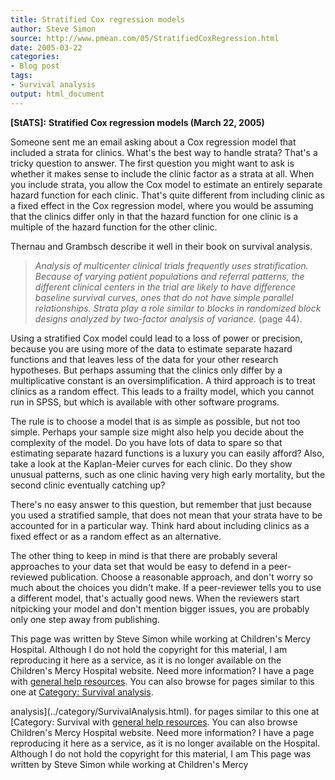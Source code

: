 ```yaml
---
title: Stratified Cox regression models
author: Steve Simon
source: http://www.pmean.com/05/StratifiedCoxRegression.html
date: 2005-03-22
categories:
- Blog post
tags:
- Survival analysis
output: html_document
---
```

**[StATS]:** **Stratified Cox regression models
(March 22, 2005)**

Someone sent me an email asking about a Cox regression model that
included a strata for clinics. What\'s the best way to handle strata?
That\'s a tricky question to answer. The first question you might want
to ask is whether it makes sense to include the clinic factor as a
strata at all. When you include strata, you allow the Cox model to
estimate an entirely separate hazard function for each clinic. That\'s
quite different from including clinic as a fixed effect in the Cox
regression model, where you would be assuming that the clinics differ
only in that the hazard function for one clinic is a multiple of the
hazard function for the other clinic.

Thernau and Grambsch describe it well in their book on survival
analysis.

> *Analysis of multicenter clinical trials frequently uses
> stratification. Because of varying patient populations and referral
> patterns, the different clinical centers in the trial are likely to
> have difference baseline survival curves, ones that do not have simple
> parallel relationships. Strata play a role similar to blocks in
> randomized block designs analyzed by two-factor analysis of variance.*
> (page 44).

Using a stratified Cox model could lead to a loss of power or precision,
because you are using more of the data to estimate separate hazard
functions and that leaves less of the data for your other research
hypotheses. But perhaps assuming that the clinics only differ by a
multiplicative constant is an oversimplification. A third approach is to
treat clinics as a random effect. This leads to a frailty model, which
you cannot run in SPSS, but which is available with other software
programs.

The rule is to choose a model that is as simple as possible, but not too
simple. Perhaps your sample size might also help you decide about the
complexity of the model. Do you have lots of data to spare so that
estimating separate hazard functions is a luxury you can easily afford?
Also, take a look at the Kaplan-Meier curves for each clinic. Do they
show unusual patterns, such as one clinic having very high early
mortality, but the second clinic eventually catching up?

There\'s no easy answer to this question, but remember that just because
you used a stratified sample, that does not mean that your strata have
to be accounted for in a particular way. Think hard about including
clinics as a fixed effect or as a random effect as an alternative.

The other thing to keep in mind is that there are probably several
approaches to your data set that would be easy to defend in a
peer-reviewed publication. Choose a reasonable approach, and don\'t
worry so much about the choices you didn\'t make. If a peer-reviewer
tells you to use a different model, that\'s actually good news. When the
reviewers start nitpicking your model and don\'t mention bigger issues,
you are probably only one step away from publishing.

This page was written by Steve Simon while working at Children\'s Mercy
Hospital. Although I do not hold the copyright for this material, I am
reproducing it here as a service, as it is no longer available on the
Children\'s Mercy Hospital website. Need more information? I have a page
with [general help resources](../GeneralHelp.html). You can also browse
for pages similar to this one at [Category: Survival
analysis](../category/SurvivalAnalysis.html).
<!---More--->
analysis](../category/SurvivalAnalysis.html).
for pages similar to this one at [Category: Survival
with [general help resources](../GeneralHelp.html). You can also browse
Children\'s Mercy Hospital website. Need more information? I have a page
reproducing it here as a service, as it is no longer available on the
Hospital. Although I do not hold the copyright for this material, I am
This page was written by Steve Simon while working at Children\'s Mercy

<!---Do not use
**[StATS]:** **Stratified Cox regression models
This page was written by Steve Simon while working at Children\'s Mercy
Hospital. Although I do not hold the copyright for this material, I am
reproducing it here as a service, as it is no longer available on the
Children\'s Mercy Hospital website. Need more information? I have a page
with [general help resources](../GeneralHelp.html). You can also browse
for pages similar to this one at [Category: Survival
analysis](../category/SurvivalAnalysis.html).
--->

